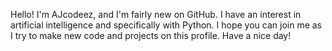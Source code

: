 Hello! I'm AJcodeez, and I'm fairly new on GitHub.
I have an interest in artificial intelligence and specifically with Python.
I hope you can join me as I try to make new code and projects on this profile.
Have a nice day!
